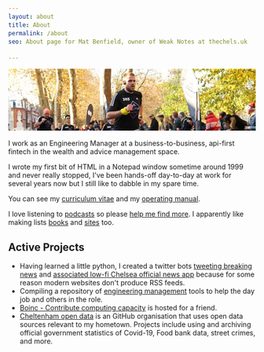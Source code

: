 ```yaml
---
layout: about
title: About
permalink: /about
seo: About page for Mat Benfield, owner of Weak Notes at thechels.uk

--- 
```


![banner photo of Mat running in London](/images/gh-header-image-cropped.jpg)

I work as an Engineering Manager at a business-to-business, api-first fintech in the wealth and advice management space. 

I wrote my first bit of HTML in a Notepad window sometime around 1999 and never really stopped, I've been hands-off day-to-day at work for several years now but I still like to dabble in my spare time.

You can see my [curriculum vitae](/cv) and my [operating manual](/manual). 

I love listening to [podcasts](/podcasts) so please [help me find more](https://github.com/MatBenfield/TheChels.uk/issues/new?assignees=MatBenfield&labels=podcast&template=podcast.md). I apparently like making lists [books](/books) and [sites](/sites) too.

## Active Projects

* Having learned a little python, I created a twitter bots [tweeting breaking news](https://github.com/TheChelsOrg/bot_tocfcws_news) and [associated low-fi Chelsea official news app](https://app.thechels.uk) because for some reason modern websites don't produce RSS feeds.
*  Compiling a repository of [engineering management](https://github.com/MatBenfield/engineering-management) tools to help the day job and others in the role.
* [Boinc - Contribute computing capacity](https://boinc.thechels.uk) is hosted for a friend.
* [Cheltenham open data](https://cheltenham-open-data.github.io) is an GitHub organisation that uses open data sources relevant to my hometown. Projects include using and archiving official government statistics of Covid-19, Food bank data, street crimes, and more.
